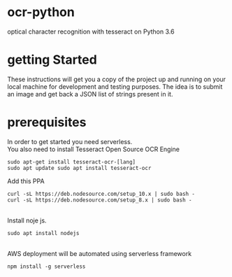# ocr-python
optical character recognition with tesseract on Python 3.6

# getting Started
These instructions will get you a copy of the project up and running on your local machine for development and testing purposes. 
The idea is to submit an image and get back a JSON list of strings present in it. 

# prerequisites
In order to get started you need serverless. 
<br />You also need to install Tesseract Open Source OCR Engine

```
sudo apt-get install tesseract-ocr-[lang]
sudo apt update sudo apt install tesseract-ocr
```
Add this PPA
```
curl -sL https://deb.nodesource.com/setup_10.x | sudo bash -
curl -sL https://deb.nodesource.com/setup_8.x | sudo bash -
```
<br />Install noje js.
```
sudo apt install nodejs
```
<br />AWS deployment will be automated using serverless framework

```
npm install -g serverless
```
